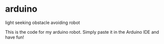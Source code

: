 # arduino
light seeking obstacle avoiding robot

This is the code for my arduino robot.
Simply paste it in the Arduino IDE and have fun!
